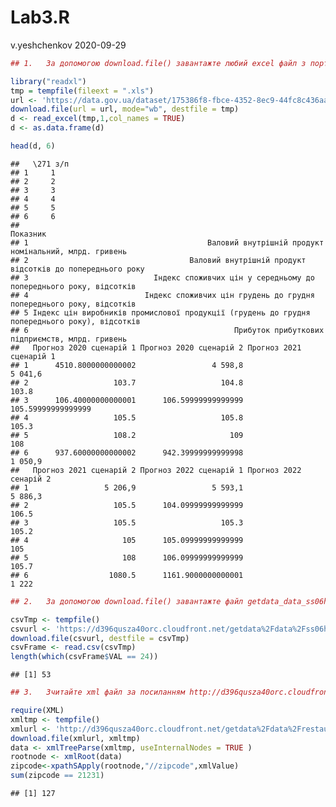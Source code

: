 Lab3.R
================
v.yeshchenkov
2020-09-29

``` r
## 1.   За допомогою download.file() завантажте любий excel файл з порталу http://data.gov.ua та зчитайте його (xls, xlsx – бінарні формати, тому встановить mode = “wb”. Виведіть перші 6 строк отриманого фрейму даних.

library("readxl")
tmp = tempfile(fileext = ".xls")
url <- 'https://data.gov.ua/dataset/175386f8-fbce-4352-8ec9-44fc8c436aa9/resource/e58e005a-c448-4d97-9d45-813f05b1d737/download/nabir-2020-2022-roki.xls'
download.file(url = url, mode="wb", destfile = tmp)
d <- read_excel(tmp,1,col_names = TRUE)
d <- as.data.frame(d)

head(d, 6)
```

    ##   \271 з/п
    ## 1     1
    ## 2     2
    ## 3     3
    ## 4     4
    ## 5     5
    ## 6     6
    ##                                                                                       Показник
    ## 1                                        Валовий внутрішній продукт номінальний, млрд. гривень
    ## 2                                    Валовий внутрішній продукт відсотків до попереднього року
    ## 3                            Індекс споживчих цін у середньому до попереднього року, відсотків
    ## 4                          Індекс споживчих цін грудень до грудня попереднього року, відсотків
    ## 5 Індекс цін виробників промислової продукції (грудень до грудня попереднього року), відсотків
    ## 6                                              Прибуток прибуткових підприємств, млрд. гривень
    ##   Прогноз 2020 сценарій 1 Прогноз 2020 сценарій 2 Прогноз 2021 сценарій 1
    ## 1      4510.8000000000002                 4 598,8                 5 041,6
    ## 2                   103.7                   104.8                   103.8
    ## 3      106.40000000000001      106.59999999999999      105.59999999999999
    ## 4                   105.5                   105.8                   105.3
    ## 5                   108.2                     109                     108
    ## 6      937.60000000000002      942.39999999999998                 1 050,9
    ##   Прогноз 2021 сценарій 2 Прогноз 2022 сценарій 1 Прогноз 2022 сенарій 2
    ## 1                 5 206,9                 5 593,1                5 886,3
    ## 2                   105.5      104.09999999999999                  106.5
    ## 3                   105.5                   105.3                  105.2
    ## 4                     105      105.09999999999999                    105
    ## 5                     108      106.09999999999999                  105.7
    ## 6                  1080.5      1161.9000000000001                  1 222

``` r
## 2.   За допомогою download.file() завантажте файл getdata_data_ss06hid.csv за посиланням https://d396qusza40orc.cloudfront.net/getdata%2Fdata%2Fss06hid.csv та завантажте дані в R. Code book, що пояснює значення змінних знаходиться за посиланням https://www.dropbox.com/s/dijv0rlwo4mryv5/PUMSDataDict06.pdf?dl=0  Необхідно знайти, скільки property мають value $1000000+

csvTmp <- tempfile()
csvurl <- 'https://d396qusza40orc.cloudfront.net/getdata%2Fdata%2Fss06hid.csv'
download.file(csvurl, destfile = csvTmp)
csvFrame <- read.csv(csvTmp)
length(which(csvFrame$VAL == 24))
```

    ## [1] 53

``` r
## 3.   Зчитайте xml файл за посиланням http://d396qusza40orc.cloudfront.net/getdata%2Fdata%2Frestaurants.xml Скільки ресторанів мають zipcode 21231?

require(XML)
xmltmp <- tempfile()
xmlurl <- 'http://d396qusza40orc.cloudfront.net/getdata%2Fdata%2Frestaurants.xml'
download.file(xmlurl, xmltmp)
data <- xmlTreeParse(xmltmp, useInternalNodes = TRUE )
rootnode <- xmlRoot(data)
zipcode<-xpathSApply(rootnode,"//zipcode",xmlValue)
sum(zipcode == 21231)
```

    ## [1] 127

